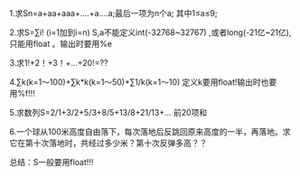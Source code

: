 
1.求Sn=a+aa+aaa+....+a....a;最后一项为n个a;
其中1≤a≤9;

2.求S=∑i!  (i=1加到i=n)
  S,a不能定义int(-32768~32767) ,或者long(-21亿~21亿),只能用float 。输出时要用%e

3.求1!+2！+3！+...+20!=??

4.∑k(k=1～100)+∑k*k(k=1～50)+∑1/k(k=1～10)
  定义k要用float!输出时也要用%f!!!

5.求数列S=2/1+3/2+5/3+8/5+13/8+21/13+…
  前20项和

6.一个球从100米高度自由落下，每次落地后反跳回原来高度的一半，再落地。求它在第十次落地时，共经过多少米？第十次反弹多高？？

总结：S一般要用float!!!